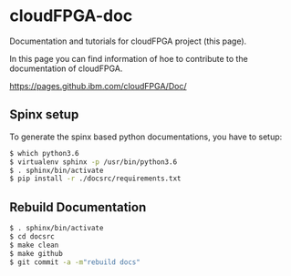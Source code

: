 # cloudFPGA-doc
Documentation and tutorials for cloudFPGA project (this page).

In this page you can find information of hoe to contribute to the documentation of cloudFPGA.

https://pages.github.ibm.com/cloudFPGA/Doc/

Spinx setup
-----------
To generate the spinx based python documentations, you have to setup:
```bash
$ which python3.6
$ virtualenv sphinx -p /usr/bin/python3.6
$ . sphinx/bin/activate
$ pip install -r ./docsrc/requirements.txt
```

Rebuild Documentation
----------------------

```bash
$ . sphinx/bin/activate
$ cd docsrc
$ make clean
$ make github
$ git commit -a -m"rebuild docs"
```
